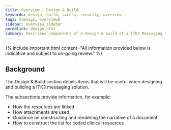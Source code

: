 ```yaml
---
title: Overview | Design & Build 
keywords: design, build, access, security, overview
tags: [design, overview]
sidebar: overview_sidebar
permalink: design.html
summary: Describes components of a design & build of a ITK3 Messaging Solution using profiles described in Explore.
---
```


{% include important.html content="All information provided below is indicative and subject to on-going review." %}

## Background ##

The Design & Build section details items that will be useful when designing and building a ITK3 messaging solution.

The subsections provide information, for example:

- How the resources are linked
- How attachments are used
- Guidance on constructing and rendering the narrative of a document
- How to construct the list for coded clinical resources







